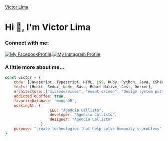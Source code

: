 <div>
<div class="badge-base LI-profile-badge" data-locale="pt_BR" data-size="large" data-theme="dark" data-type="HORIZONTAL" data-vanity="victor-lima-68b67420a" data-version="v1"><a class="badge-base__link LI-simple-link" href="https://br.linkedin.com/in/victor-lima-68b67420a?trk=profile-badge">Victor Lima</a></div>
              
    
<h1 align="left">Hi 👋, I'm Victor Lima</h1>

<h3 align="left">Connect with me:</h3>
<p align="left">
<a href="https://fb.com/victorlima278903" target="blank">
<img align="center" src="https://img.shields.io/badge/-Facebook-%230077B5?style=for-the-badge&logo=facebook&logoColor=white" alt="My FacebookProfile" />
</a>
<a href="https://instagram.com/_victor_lima" target="blank">
<img align="center" src="https://img.shields.io/badge/-Instagram-%23E4405F?style=for-the-badge&logo=instagram&logoColor=white" alt="My Instagram Profile" />
</a>
</p>

<h3 align="left">A little more about me...</h3>

```javascript
const victor = {
    code: [Javascript, Typescript, HTML, CSS, Ruby, Python, Java, CSharp],
    tools: [React, Redux, Node, Sass, React Native, Jest, Docker],
    architecture: ["microservices", "event-driven", "design system pattern"],
    addictedToCoffee: true,
    favoriteDatabase: "mongoDB",
    workingAt: {
                    CEO: "Agencia Callisto",
                    developer: "Agencia Callisto",
                    designer: "Agencia Callisto"
                },
    purpose: "create technologies that help solve humanity´s problems"
}
```
</div>                                                                     
